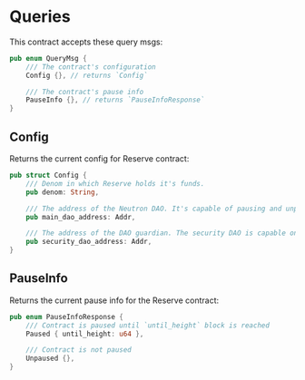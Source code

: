 # Queries

This contract accepts these query msgs:

```rust
pub enum QueryMsg {
    /// The contract's configuration
    Config {}, // returns `Config`

    /// The contract's pause info
    PauseInfo {}, // returns `PauseInfoResponse`
}
```

## Config

Returns the current config for Reserve contract:

```rust
pub struct Config {
    /// Denom in which Reserve holds it's funds.
    pub denom: String,

    /// The address of the Neutron DAO. It's capable of pausing and unpausing the contract.
    pub main_dao_address: Addr,

    /// The address of the DAO guardian. The security DAO is capable only of pausing the contract.
    pub security_dao_address: Addr,
}
```

## PauseInfo

Returns the current pause info for the Reserve contract:

```rust
pub enum PauseInfoResponse {
    /// Contract is paused until `until_height` block is reached
    Paused { until_height: u64 },

    /// Contract is not paused
    Unpaused {},
}
```
